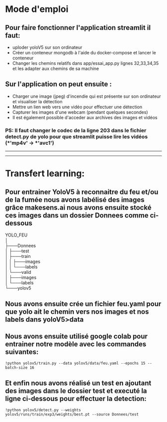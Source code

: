 # Mode d'emploi

## Pour faire fonctionner l'application streamlit il faut:
- uploder yoloV5 sur son ordinateur
- Créer un conteneur mongodb à l'aide du docker-compose et lancer le conteneur
- Changer les chemins relatifs dans app/essai_app.py lignes 32,33,34,35 et les adapter aux chemins de sa machine

## Sur l'application on peut ensuite :
- Charger une image (jpeg) d'incendie qui est présente sur son ordinateur et visualiser la détection
- Mettre un lien web vers une vidéo pour effectuer une détection
- Capturer les images d'une webcam (pendant quelques secondes) 
- Il est également possible d'acceder aux archives des images et vidéos 

### PS: Il faut changer le codec de la ligne 203 dans le fichier detect.py de yolo pour que streamlit puisse lire les vidéos (*'mp4v' -> *'avc1')
---
---
# Transfert learning:
## Pour entrainer YoloV5 à reconnaitre du feu et/ou de la fumée nous avons labélisé des images grâce makesens.ai nous avons ensuite stocké ces images dans un dossier Donnees comme ci-dessous
YOLO_FEU  
│  
├───Donnees  
│   ├───test  
│   ├───train  
│   │   ├───images  
│   │   └───labels  
│   └───valid  
│       ├───images  
│       └───labels  
└───yolov5

## Nous avons ensuite crée un fichier feu.yaml pour que yolo ait le chemin vers nos images et nos labels dans yoloV5>data

## Nous avons ensuite utilisé google colab pour entrainer notre modèle avec les commandes suivantes:
```!python yolov5/train.py --data yolov5/data/feu.yaml --epochs 15 --batch-size 16```
## Et enfin nous avons réalisé un test en ajoutant des images dans le dossier test et executé la ligne ci-dessous pour effectuer la detection:
```!python yolov5/detect.py --weights yolov5/runs/train/exp3/weights/best.pt --source Donnees/test```

